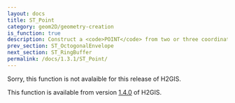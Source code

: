 ```yaml
---
layout: docs
title: ST_Point
category: geom2D/geometry-creation
is_function: true
description: Construct a <code>POINT</code> from two or three coordinates
prev_section: ST_OctogonalEnvelope
next_section: ST_RingBuffer
permalink: /docs/1.3.1/ST_Point/
---
```


Sorry, this function is not avalaible for this release of H2GIS. 

This function is available from version [1.4.0](../../1.4.0/ST_Point) of H2GIS.
